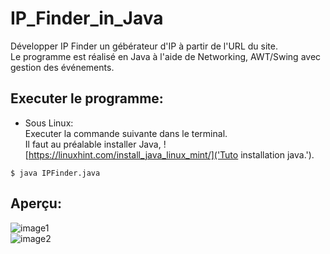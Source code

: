 # IP_Finder_in_Java  

Développer IP Finder un gébérateur d'IP à partir de l'URL du site.  
Le programme est réalisé en Java à l'aide de Networking, AWT/Swing avec gestion des événements.  

## Executer le programme:  
  
* Sous Linux:  
Executer la commande suivante dans le terminal.  
Il faut au préalable installer Java, ![https://linuxhint.com/install_java_linux_mint/]('Tuto installation java.').  

``` $ java IPFinder.java ```  

## Aperçu:  

![image1]("./images/ipfinder1.png")  
![image2]("./images/ipfinder2.png")  
